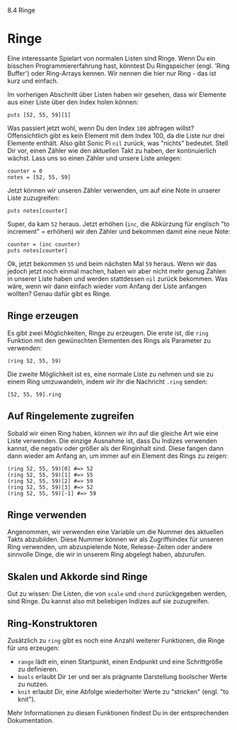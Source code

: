 8.4 Ringe

# Ringe

Eine interessante Spielart von normalen Listen sind Ringe. Wenn Du ein 
bisschen Programmiererfahrung hast, könntest Du Ringspeicher (engl.
'Ring Buffer') oder Ring-Arrays kennen. Wir nennen die hier nur Ring - 
das ist kurz und einfach.

Im vorherigen Abschnitt über Listen haben wir gesehen, dass wir Elemente 
aus einer Liste über den Index holen können:

```
puts [52, 55, 59][1]
```

Was passiert jetzt wohl, wenn Du den Index `100` abfragen willst? 
Offensichtlich gibt es kein Element mit dem Index 100, da die Liste nur 
drei Elemente enthält. Also gibt Sonic Pi `nil` zurück, was "nichts" 
bedeutet. Stell Dir vor, einen Zähler wie den aktuellen Takt zu haben, 
der kontinuierlich wächst. Lass uns so einen Zähler und unsere Liste 
anlegen:

```
counter = 0
notes = [52, 55, 59]
```

Jetzt können wir unseren Zähler verwenden, um auf eine Note in unserer 
Liste zuzugreifen:

```
puts notes[counter]
```

Super, da kam `52` heraus. Jetzt erhöhen (`inc`, die Abkürzung für
englisch "to increment" = erhöhen) wir den Zähler und bekommen damit
eine neue Note:

```
counter = (inc counter)
puts notes[counter]
```

Ok, jetzt bekommen `55` und beim nächsten Mal `59` heraus. Wenn wir das 
jedoch jetzt noch einmal machen, haben wir aber nicht mehr genug Zahlen
in unserer Liste haben und werden stattdessen `nil` zurück bekommen. 
Was wäre, wenn wir dann einfach wieder vom Anfang der Liste anfangen 
wollten? Genau dafür gibt es Ringe.

## Ringe erzeugen

Es gibt zwei Möglichkeiten, Ringe zu erzeugen. Die erste ist, die 
`ring` Funktion mit den gewünschten Elementen des Rings als Parameter 
zu verwenden:

```
(ring 52, 55, 59)
```

Die zweite Möglichkeit ist es, eine normale Liste zu nehmen und sie zu 
einem Ring umzuwandeln, indem wir ihr die Nachricht `.ring` senden:

```
[52, 55, 59].ring
```

## Auf Ringelemente zugreifen

Sobald wir einen Ring haben, können wir ihn auf die gleiche Art wie 
eine Liste verwenden. Die einzige Ausnahme ist, dass Du Indizes 
verwenden kannst, die negativ oder größer als der Ringinhalt sind. 
Diese fangen dann dann wieder am Anfang an, um immer auf ein Element 
des Rings zu zeigen:

```
(ring 52, 55, 59)[0] #=> 52
(ring 52, 55, 59)[1] #=> 55
(ring 52, 55, 59)[2] #=> 59
(ring 52, 55, 59)[3] #=> 52
(ring 52, 55, 59)[-1] #=> 59
```

## Ringe verwenden

Angenommen, wir verwenden eine Variable um die Nummer des aktuellen 
Takts abzubilden. Diese Nummer können wir als Zugriffsindex für unseren 
Ring verwenden, um abzuspielende Note, Release-Zeiten oder andere 
sinnvolle Dinge, die wir in unserem Ring abgelegt haben, abzurufen. 

## Skalen und Akkorde sind Ringe

Gut zu wissen: Die Listen, die von `scale` und `chord` zurückgegeben
werden, sind Ringe. Du kannst also mit beliebigen Indizes auf sie
zuzugreifen.

## Ring-Konstruktoren

Zusätzlich zu `ring` gibt es noch eine Anzahl weiterer Funktionen, die 
Ringe für uns erzeugen:

* `range` lädt ein, einen Startpunkt, einen Endpunkt und eine Schrittgröße zu definieren.
* `bools` erlaubt Dir `1`er und `0`er als prägnante Darstellung boolscher Werte zu nutzen.
* `knit` erlaubt Dir, eine Abfolge wiederholter Werte zu "stricken" (engl. "to knit").

Mehr Informationen zu diesen Funktionen findest Du in der 
entsprechenden Dokumentation.

